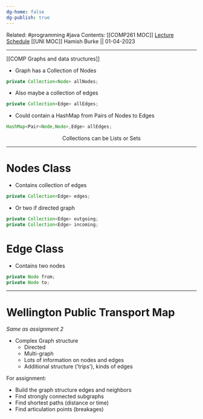 ```yaml
---
dg-home: false
dg-publish: true
---
```

Related: #programming #java 
Contents: [[COMP261 MOC]]
[Lecture Schedule](https://ecs.wgtn.ac.nz/Courses/COMP261_2023T1/LectureSchedule)
[[UNI MOC]]
Hamish Burke || 01-04-2023
***
[[COMP Graphs and data structures]]

- Graph has a Collection of Nodes

```java
private Collection<Node> allNodes;
```

- Also maybe a collection of edges

```java
private Collection<Edge> allEdges;
```

- Could contain a HashMap from Pairs of Nodes to Edges

```java
HashMap<Pair<Node,Node>,Edge> allEdges;
```

<p align="center">
Collections can be Lists or Sets
</p>

***

# Nodes Class

- Contains collection of edges

```java
private Collection<Edge> edges;
```

- Or two if directed graph

```java
private Collection<Edge> outgoing;
private Collection<Edge> incoming;
```

# Edge Class

- Contains two nodes

```java
private Node from;
private Node to;
```

***

# Wellington Public Transport Map

*Same as assignment 2*

- Complex Graph structure
	- Directed
	- Multi-graph
	- Lots of information on nodes and edges
	- Additional structure ('trips'), kinds of edges

For assignment:
- Build the graph structure edges and neighbors
- Find strongly connected subgraphs
- Find shortest paths (distance or time)
- Find articulation points (breakages)

